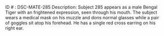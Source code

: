 ID # : DSC-MATE-285
Description: Subject 285 appears as a male Bengal Tiger with an frightened expression, seen through his mouth. The subject wears a medical mask on his muzzle and dons normal glasses while a pair of goggles sit atop his forehead. He has a single red cross earring on his right ear.